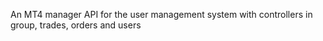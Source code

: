 An MT4 manager API for the user management system with controllers in group, trades, orders and users
